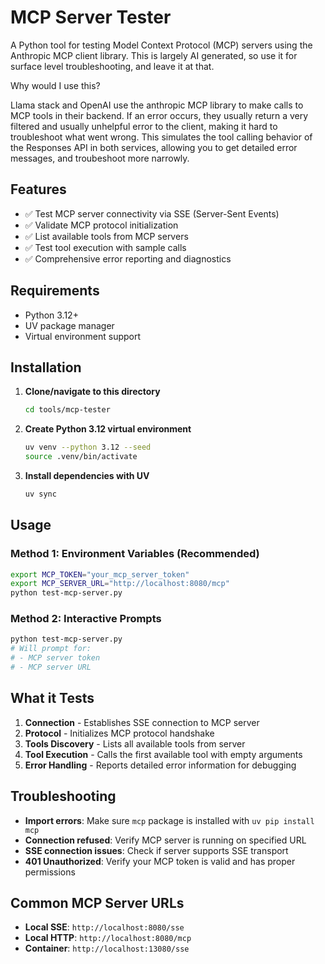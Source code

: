 # MCP Server Tester

A Python tool for testing Model Context Protocol (MCP) servers using the Anthropic MCP client library. This is largely AI generated, so use it for surface level troubleshooting, and leave it at that.

Why would I use this?

Llama stack and OpenAI use the anthropic MCP library to make calls to MCP tools in their backend. If an error occurs, they usually return a very filtered and usually unhelpful error to the client, making it hard to troubleshoot what went wrong. This simulates the tool calling behavior of the Responses API in both services, allowing you to get detailed error messages, and troubeshoot more narrowly.

## Features

- ✅ Test MCP server connectivity via SSE (Server-Sent Events)
- ✅ Validate MCP protocol initialization
- ✅ List available tools from MCP servers
- ✅ Test tool execution with sample calls
- ✅ Comprehensive error reporting and diagnostics

## Requirements

- Python 3.12+
- UV package manager
- Virtual environment support

## Installation

1. **Clone/navigate to this directory**
   ```bash
   cd tools/mcp-tester
   ```

2. **Create Python 3.12 virtual environment**
   ```bash
   uv venv --python 3.12 --seed
   source .venv/bin/activate
   ```

3. **Install dependencies with UV**
   ```bash
   uv sync
   ```

## Usage

### Method 1: Environment Variables (Recommended)
```bash
export MCP_TOKEN="your_mcp_server_token"
export MCP_SERVER_URL="http://localhost:8080/mcp"
python test-mcp-server.py
```

### Method 2: Interactive Prompts
```bash
python test-mcp-server.py
# Will prompt for:
# - MCP server token
# - MCP server URL
```

## What it Tests

1. **Connection** - Establishes SSE connection to MCP server
2. **Protocol** - Initializes MCP protocol handshake
3. **Tools Discovery** - Lists all available tools from server
4. **Tool Execution** - Calls the first available tool with empty arguments
5. **Error Handling** - Reports detailed error information for debugging

## Troubleshooting

- **Import errors**: Make sure `mcp` package is installed with `uv pip install mcp`
- **Connection refused**: Verify MCP server is running on specified URL
- **SSE connection issues**: Check if server supports SSE transport
- **401 Unauthorized**: Verify your MCP token is valid and has proper permissions

## Common MCP Server URLs

- **Local SSE**: `http://localhost:8080/sse`
- **Local HTTP**: `http://localhost:8080/mcp`
- **Container**: `http://localhost:13080/sse`
